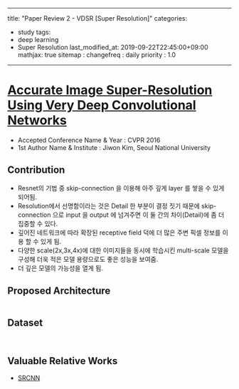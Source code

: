     
---
title: "Paper Review 2 - VDSR [Super Resolution]"
categories:
  - study
tags:
  - deep learning
  - Super Resolution
last_modified_at: 2019-09-22T22:45:00+09:00
mathjax: true
sitemap :
  changefreq : daily
  priority : 1.0
---


# [Accurate Image Super-Resolution Using Very Deep Convolutional Networks](https://arxiv.org/pdf/1511.04587v2.pdf)

- Accepted Conference Name & Year : CVPR 2016
- 1st Author Name & Institute : Jiwon Kim, Seoul National University

## Contribution

- Resnet의 기법 중 skip-connection 을 이용해 아주 깊게 layer 를 쌓을 수 있게 되어됨.
- Resolution에서 선명함이라는 것은 Detail 한 부분이 결정 짓기 때문에 skip-connection 으로 input 을 output 에 넘겨주면 이 둘 간의 차이(Detail)에 좀 더 집중할 수 있다.
- 깊어진 네트워크에 따라 확장된 receptive field 덕에 더 많은 주변 픽셀 정보를 이용 할 수 있게 됨.
- 다양한 scale(2x,3x,4x)에 대한 이미지들을 동시에 학습시킨 multi-scale 모델을 구성해 더욱 적은 모델 용량으로도 좋은 성능을 보여줌.
- 더 깊은 모델의 가능성을 열게 됨.

## Proposed Architecture

<figure class="align-center">
  <img src="{{ site.url }}{{ site.baseurl }}/assets/post_images/2019-09-22-Paper-Review-2-VDSR-Super-Resolution/Untitled-b567e118-f2ae-4859-9f12-5926cdeb84cb.png" alt="">
</figure> 

## Dataset
<figure class="align-center">
  <img src="{{ site.url }}{{ site.baseurl }}/assets/post_images/2019-09-22-Paper-Review-2-VDSR-Super-Resolution/Untitled-bd8eb022-47fe-41ae-8597-7396aee7dcc0.png" alt="">
</figure> 

<figure class="align-center">
  <img src="{{ site.url }}{{ site.baseurl }}/ssets/post_images/2019-09-22-Paper-Review-2-VDSR-Super-Resolution/Untitled-fc2f199c-011b-479e-8227-7d4d7f47831f.png" alt="">
</figure> 

## Valuable Relative Works

- [SRCNN](https://arxiv.org/pdf/1501.00092.pdf)
